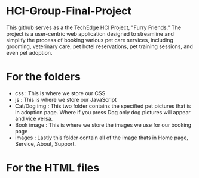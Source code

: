# HCI-Group-Final-Project
 This github serves as a the TechEdge HCI Project, "Furry Friends." The project is a user-centric web application designed to streamline and simplify the process of booking various pet care services, including grooming, veterinary care, pet hotel reservations, pet training sessions, and even pet adoption.


# For the folders
- css : This is where we store our CSS
- js : This is where we store our JavaScript
- Cat/Dog img : This two folder contains the specified pet pictures that is in adoption page. Where if you press Dog only dog pictures will appear and vice versa.
- Book image : This is where we store the images we use for our booking page
- images : Lastly this folder contain all of the image thats in Home page, Service, About, Support.

# For the HTML files
